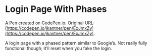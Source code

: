 # Login Page With Phases

A Pen created on CodePen.io. Original URL: [https://codepen.io/jkantner/pen/ExJmxZy](https://codepen.io/jkantner/pen/ExJmxZy).

A login page with a phased pattern similar to Google’s. Not really fully functional though; it’ll reset when you fake the login.